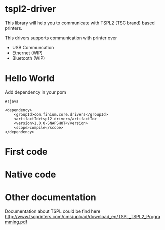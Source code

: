 tspl2-driver
============

This library will help you to communicate with TSPL2 (TSC brand) based printers.

This drivers supports communication with printer over 
* USB Communcation
* Ethernet (WIP)
* Bluetooth (WIP)


Hello World
=================

Add dependency in your pom

  	  
```
#!java

<dependency>
    <groupId>com.finium.core.drivers</groupId>
    <artifactId>tspl2-driver</artifactId>
    <version>1.0.0-SNAPSHOT</version>
    <scope>compile</scope>
</dependency>
```



First code
=================
  

Native code
=================


Other documentation
=================

Documentation about TSPL could be find here
http://www.tscprinters.com/cms/upload/download_en/TSPL_TSPL2_Programming.pdf
